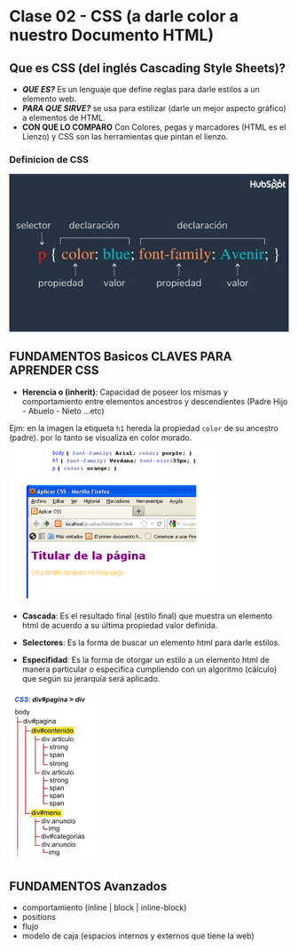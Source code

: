 # Clase 02 - CSS (a darle color a nuestro Documento HTML)

## Que es CSS (del inglés Cascading Style Sheets)?
- ***QUE ES?*** Es un lenguaje que define reglas para darle estilos a un elemento web.
- ***PARA QUE SIRVE?*** se usa para estilizar (darle un mejor aspecto gráfico) a elementos de HTML.
- **CON QUE LO COMPARO** Con Colores, pegas y marcadores (HTML es el Lienzo) y CSS son las herramientas que pintan el lienzo.

### Definicion de CSS
![Definicion de CSS](img/clase-02/definicion.jpeg)

## FUNDAMENTOS Basicos CLAVES PARA APRENDER CSS

- **Herencia o (inherit)**: Capacidad de poseer los mismas  y comportamiento entre elementos ancestros y descendientes (Padre Hijo - Abuelo - Nieto ...etc)

Ejm: en la imagen la etiqueta `h1` hereda la propiedad ``color`` de su ancestro (padre). por lo tanto se visualiza en color morado. 
![Herencia](img/clase-02/herencia.png)

- **Cascada**: Es el resultado final (estilo final) que muestra un elemento html de acuerdo a su última propiedad valor definida.

- **Selectores**: Es la forma de buscar un elemento html para darle estilos.

- **Especifidad**: Es la forma de otorgar un estilo a un elemento html de manera particular o especifica cumpliendo con un algoritmo (cálculo) que según su jerarquía será aplicado.

![Especifidad](img/clase-02/especifidad.png)

## FUNDAMENTOS Avanzados
- comportamiento (inline | block | inline-block)
- positions 
- flujo
- modelo de caja (espacios internos y externos que tiene la web)
